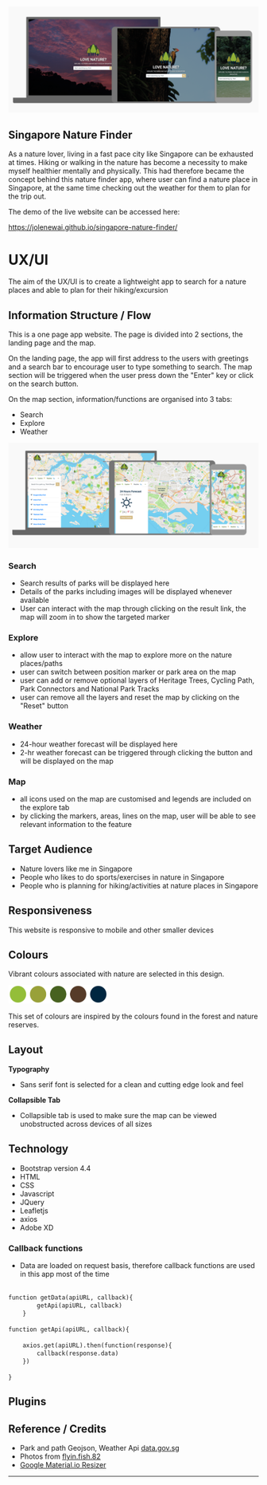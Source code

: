 
<img src="images/home-screen.png" style="margin: 0;">

## Singapore Nature Finder

As a nature lover, living in a fast pace city like Singapore can be exhausted at times. Hiking or walking in the nature has become a necessity to make myself healthier mentally and physically. This had therefore became the concept behind this nature finder app, where user can find a nature place in Singapore, at the same time checking out the weather for them to plan for the trip out.

The demo of the live website can be accessed here:

https://jolenewai.github.io/singapore-nature-finder/ 


# UX/UI 

The aim of the UX/UI is to create a lightweight app to search for a nature places and able to plan for their hiking/excursion

## Information Structure / Flow

This is a one page app website. The page is divided into 2 sections, the landing page and the map.

On the landing page, the app will first address to the users with greetings and a search bar to encourage user to type something to search. The map section will be triggered when the user press down the "Enter" key or click on the search button.

On the map section, information/functions are organised into 3 tabs:
* Search 
* Explore 
* Weather 

<img src="images/map-screen.png" style="margin: 0;">

### Search
* Search results of parks will be displayed here
* Details of the parks including images will be displayed whenever available
* User can interact with the map through clicking on the result link, the map will zoom in to show the targeted marker

### Explore
* allow user to interact with the map to explore more on the nature places/paths 
* user can switch between position marker or park area on the map
* user can add or remove optional layers of Heritage Trees, Cycling Path, Park Connectors and National Park Tracks
* user can remove all the layers and reset the map by clicking on the "Reset" button

### Weather
* 24-hour weather forecast will be displayed here
* 2-hr weather forecast can be triggered through clicking the button and will be displayed on the map

### Map
* all icons used on the map are customised and legends are included on the explore tab 
* by clicking the markers, areas, lines on the map, user will be able to see relevant information to the feature

## Target Audience
* Nature lovers like me in Singapore
* People who likes to do sports/exercises in nature in Singapore
* People who is planning for hiking/activities at nature places in Singapore

## Responsiveness

This website is responsive to mobile and other smaller devices

## Colours

Vibrant colours associated with nature are selected in this design.

<img src="images/colour_scheme.gif" width="200" style="margin: 0;">

This set of colours are inspired by the colours found in the forest and nature reserves.

## Layout

__Typography__

* Sans serif font is selected for a clean and cutting edge look and feel

__Collapsible Tab__

* Collapsible tab is used to make sure the map can be viewed unobstructed across devices of all sizes

## Technology

* Bootstrap version 4.4
* HTML 
* CSS
* Javascript 
* JQuery
* Leafletjs
* axios
* Adobe XD

### Callback functions
* Data are loaded on request basis, therefore callback functions are used in this app most of the time

```javacript

function getData(apiURL, callback){
        getApi(apiURL, callback)
    }

function getApi(apiURL, callback){

    axios.get(apiURL).then(function(response){
        callback(response.data) 
    })

}

```


## Plugins

## Reference / Credits
* Park and path Geojson, Weather Api [data.gov.sg](https://data.gov.sg/)
* Photos from [flyin.fish.82](https://www.instagram.com/flyin.fish.82/)
* [Google Material.io Resizer](https://material.io/resources/resizer/)


--------